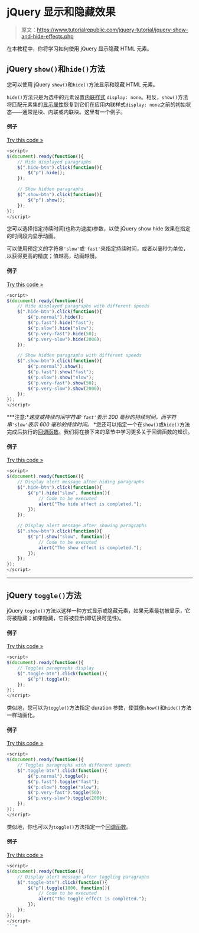 # jQuery 显示和隐藏效果

> 原文：<https://www.tutorialrepublic.com/jquery-tutorial/jquery-show-and-hide-effects.php>

在本教程中，你将学习如何使用 jQuery 显示隐藏 HTML 元素。

## jQuery `show()`和`hide()`方法

您可以使用 jQuery `show()`和`hide()`方法显示和隐藏 HTML 元素。

`hide()`方法只是为选中的元素设置[内联样式](../html-tutorial/html-styles.php#inline-styles) `display: none`。相反，`show()`方法将匹配元素集的[显示属性](../css-tutorial/css-display.php)恢复到它们在应用内联样式`display: none`之前的初始状态——通常是块、内联或内联块。这里有一个例子。

#### 例子

[Try this code »](../codelab.php?topic=jquery&file=show-hide-effects "Try this code using online Editor")

```js
<script>
$(document).ready(function(){
    // Hide displayed paragraphs
    $(".hide-btn").click(function(){
        $("p").hide();
    });

    // Show hidden paragraphs
    $(".show-btn").click(function(){
        $("p").show();
    });
});
</script>
```

您可以选择指定持续时间(也称为速度)参数，以使 jQuery show hide 效果在指定的时间段内显示动画。

可以使用预定义的字符串`'slow'`或`'fast'`来指定持续时间，或者以毫秒为单位，以获得更高的精度；值越高，动画越慢。

#### 例子

[Try this code »](../codelab.php?topic=jquery&file=animated-show-hide-effects "Try this code using online Editor")

```js
<script>
$(document).ready(function(){
    // Hide displayed paragraphs with different speeds
    $(".hide-btn").click(function(){
        $("p.normal").hide();
        $("p.fast").hide("fast");
        $("p.slow").hide("slow");
        $("p.very-fast").hide(50);
        $("p.very-slow").hide(2000);
    });

    // Show hidden paragraphs with different speeds
    $(".show-btn").click(function(){
        $("p.normal").show();
        $("p.fast").show("fast");
        $("p.slow").show("slow");
        $("p.very-fast").show(50);
        $("p.very-slow").show(2000);
    });
});
</script>
```

 ***注意:**速度或持续时间字符串`'fast'`表示 200 毫秒的持续时间，而字符串`'slow'`表示 600 毫秒的持续时间。*  *您还可以指定一个在`show()`或`hide()`方法完成后执行的[回调函数](jquery-callback.php)。我们将在接下来的章节中学习更多关于回调函数的知识。

#### 例子

[Try this code »](../codelab.php?topic=jquery&file=show-hide-effects-with-callback-function "Try this code using online Editor")

```js
<script>
$(document).ready(function(){
    // Display alert message after hiding paragraphs
    $(".hide-btn").click(function(){
        $("p").hide("slow", function(){
            // Code to be executed
            alert("The hide effect is completed.");
        });
    });

    // Display alert message after showing paragraphs
    $(".show-btn").click(function(){
        $("p").show("slow", function(){
            // Code to be executed
            alert("The show effect is completed.");
        });
    });
});
</script>
```

* * *

## jQuery `toggle()`方法

jQuery `toggle()`方法以这样一种方式显示或隐藏元素，如果元素最初被显示，它将被隐藏；如果隐藏，它将被显示(即切换可见性)。

#### 例子

[Try this code »](../codelab.php?topic=jquery&file=toggle-effect "Try this code using online Editor")

```js
<script>
$(document).ready(function(){
    // Toggles paragraphs display
    $(".toggle-btn").click(function(){
        $("p").toggle();
    });
});
</script>
```

类似地，您可以为`toggle()`方法指定 duration 参数，使其像`show()`和`hide()`方法一样动画化。

#### 例子

[Try this code »](../codelab.php?topic=jquery&file=animated-toggle-effect "Try this code using online Editor")

```js
<script>
$(document).ready(function(){
    // Toggles paragraphs with different speeds
    $(".toggle-btn").click(function(){
        $("p.normal").toggle();
        $("p.fast").toggle("fast");
        $("p.slow").toggle("slow");
        $("p.very-fast").toggle(50);
        $("p.very-slow").toggle(2000);
    });
});
</script>
```

类似地，你也可以为`toggle()`方法指定一个[回调函数](jquery-callback.php)。

#### 例子

[Try this code »](../codelab.php?topic=jquery&file=toggle-effect-with-callback-function "Try this code using online Editor")

```js
<script>
$(document).ready(function(){
    // Display alert message after toggling paragraphs
    $(".toggle-btn").click(function(){
        $("p").toggle(1000, function(){
            // Code to be executed
            alert("The toggle effect is completed.");
        });
    });
});
</script>
```*